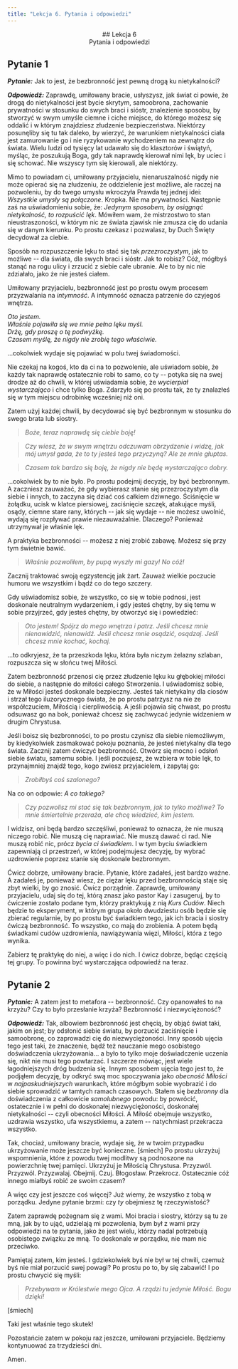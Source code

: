```yaml
---
title: "Lekcja 6. Pytania i odpowiedzi"
---
```


<div markdown="1" align="center"> 
## Lekcja 6<br>
Pytania i odpowiedzi

</div>

## Pytanie 1

***Pytanie:*** Jak to jest, że bezbronność jest pewną drogą ku nietykalności?

***Odpowiedź:*** Zaprawdę, umiłowany bracie, usłyszysz, jak świat ci powie, że drogą do nietykalności jest bycie skrytym, samoobrona, zachowanie prywatności w stosunku do swych  braci i sióstr, znalezienie sposobu, by stworzyć w swym umyśle ciemne i ciche miejsce, do którego możesz się oddalić i w którym znajdziesz złudzenie bezpieczeństwa. Niektórzy posunęliby się tu tak daleko, by wierzyć, że warunkiem nietykalności ciała jest zamurowanie go i nie ryzykowanie wychodzeniem na zewnątrz do świata. Wielu ludzi od tysięcy lat udawało się do klasztorów i świątyń, myśląc, że poszukują Boga, gdy tak naprawdę kierował nimi lęk, by uciec i się schować. Nie wszyscy tym się kierowali, ale niektórzy.

Mimo to powiadam ci, umiłowany przyjacielu, nienaruszalność nigdy nie może opierać się na złudzeniu, że oddzielenie jest możliwe, ale raczej na pozwoleniu, by do twego umysłu wkroczyła Prawda tej jednej idei: *Wszystkie umysły są połączone*. Kropka. Nie ma prywatności. Następnie zaś na uświadomieniu sobie, że: *Jedynym sposobem, by osiągnąć nietykalność, to rozpuścić lęk*. Mówiłem wam, że mistrzostwo to stan nieustraszoności, w którym nic ze świata zjawisk nie zmusza cię do udania się w danym kierunku. Po prostu czekasz i pozwalasz, by Duch Święty decydował za ciebie.

Sposób na rozpuszczenie lęku to stać się tak *przezroczystym*, jak to możliwe -- dla świata, dla swych braci i sióstr. Jak to robisz? Cóż, mógłbyś stanąć na rogu ulicy i zrzucić z siebie całe ubranie. Ale to by nic nie zdziałało, jako że nie jesteś ciałem.

Umiłowany przyjacielu, bezbronność jest po prostu owym procesem przyzwalania na *intymność*. A intymność oznacza patrzenie do czyjegoś wnętrza.

*Oto jestem.*<br>*Właśnie pojawiła się we mnie pełna lęku myśl.*<br>*Drżę, gdy proszę o tę podwyżkę.*<br>*Czasem myślę, że nigdy nie zrobię tego właściwie.*

&hellip;cokolwiek wydaje się pojawiać w polu twej świadomości.

Nie czekaj na kogoś, kto da ci na to pozwolenie, ale uświadom sobie, że każdy tak naprawdę ostatecznie robi to samo, co ty -- potyka się na swej drodze aż do chwili, w której uświadamia sobie, że *wycierpiał wystarczająco* i chce tylko Boga. Zdarzyło się po prostu tak, że ty znalazłeś się w tym miejscu odrobinkę wcześniej niż oni.

Zatem użyj każdej chwili, by decydować się być bezbronnym w stosunku do swego brata lub siostry.

> *Boże, teraz naprawdę się ciebie boję!*

> *Czy wiesz, że w swym wnętrzu odczuwam obrzydzenie i widzę, jak mój umysł gada, że to ty jesteś tego przyczyną? Ale ze mnie głuptas.*

> *Czasem tak bardzo się boję, że nigdy nie będę wystarczająco dobry.*

&hellip;cokolwiek by to nie było. Po prostu podejmij decyzję, by być bezbronnym. A zaczniesz zauważać, że gdy wybierasz stanie się przezroczystym dla siebie i innych, to zaczyna się dziać coś całkiem dziwnego. Ściśnięcie w żołądku, ucisk w klatce piersiowej, zaciśnięcie szczęk, atakujące myśli, osądy, ciemne stare rany, których -- jak się wydaje -- nie możesz uwolnić, wydają się rozpływać prawie niezauważalnie. Dlaczego? Ponieważ utrzymywał je właśnie lęk.

A praktyka bezbronności -- możesz z niej zrobić zabawę. Możesz się przy tym świetnie bawić.

> *Właśnie pozwoliłem, by pupą wyszły mi gazy! No cóż!*

Zacznij traktować swoją egzystencję jak żart. Zauważ wielkie poczucie humoru we wszystkim i bądź co do tego szczery.

Gdy uświadomisz sobie, że wszystko, co się w tobie podnosi, jest doskonale neutralnym wydarzeniem, i gdy jesteś chętny, by się temu w sobie przyjrzeć, gdy jesteś chętny, by otworzyć się i powiedzieć:

> *Oto jestem! Spójrz do mego wnętrza i patrz. Jeśli chcesz mnie nienawidzić, nienawidź. Jeśli chcesz mnie osądzić, osądzaj. Jeśli chcesz mnie kochać, kochaj.*

&hellip;to odkryjesz, że ta przeszkoda lęku, która była niczym żelazny szlaban, rozpuszcza się w słońcu twej Miłości.

Zatem bezbronność przenosi cię przez złudzenie lęku ku głębokiej miłości do siebie, a następnie do miłości całego Stworzenia. I uświadomisz sobie, że w Miłości jesteś doskonale bezpieczny. Jesteś tak nietykalny dla ciosów i strzał tego iluzorycznego świata, że po prostu patrzysz na nie ze współczuciem, Miłością i cierpliwością. A jeśli pojawia się chwast, po prostu odsuwasz go na bok, ponieważ chcesz się zachwycać jedynie widzeniem w drugim Chrystusa.

Jeśli boisz się bezbronności, to po prostu czynisz dla siebie niemożliwym, by kiedykolwiek zasmakować pokoju poznania, że jesteś nietykalny dla tego świata. Zacznij zatem ćwiczyć bezbronność. Otwórz się mocno i odsłoń siebie światu, samemu sobie. I jeśli poczujesz, że wzbiera w tobie lęk, to przynajmniej znajdź tego, kogo zwiesz przyjacielem, i zapytaj go:

> *Zrobiłbyś coś szalonego?*

Na co on odpowie: *A co takiego?*

> *Czy pozwolisz mi stać się tak bezbronnym, jak to tylko możliwe? To mnie śmiertelnie przeraża, ale chcę wiedzieć, kim jestem.*

I widzisz, oni będą bardzo szczęśliwi, ponieważ to oznacza, że nie muszą niczego robić. Nie muszą cię naprawiać. Nie muszą dawać ci rad. Nie muszą robić nic, prócz *bycia ci świadkiem*. I w tym byciu świadkiem zapewniają ci przestrzeń, w której podejmujesz decyzję, by wybrać uzdrowienie poprzez stanie się doskonale bezbronnym.

Ćwicz dobrze, umiłowany bracie. Pytanie, które zadałeś, jest bardzo ważne. A zadałeś je, ponieważ wiesz, że ciężar lęku przed bezbronnością staje się zbyt wielki, by go znosić. Ćwicz porządnie. Zaprawdę, umiłowany przyjacielu, udaj się do tej, którą znasz jako pastor Kay i zasugeruj, by to ćwiczenie zostało podane tym, którzy praktykują z nią *Kurs Cudów*. Niech będzie to eksperyment, w którym grupa około dwudziestu osób będzie się zbierać regularnie, by po prostu być świadkiem tego, jak ich bracia i siostry ćwiczą bezbronność. To wszystko, co mają do zrobienia. A potem będą świadkami cudów uzdrowienia, nawiązywania więzi, Miłości, która z tego wynika.

Zabierz tę praktykę do niej, a więc i do nich. I ćwicz dobrze, będąc częścią tej grupy. To powinna być wystarczająca odpowiedź na teraz.



## Pytanie 2

***Pytanie:*** A zatem jest to metafora -- bezbronność. Czy opanowałeś to na krzyżu? Czy to było przesłanie krzyża? Bezbronność i niezwyciężoność?

***Odpowiedź:*** Tak, albowiem bezbronność jest chęcią, by objąć świat taki, jakim on jest; by odsłonić siebie światu, by porzucić zaciśnięcie i samoobronę, co zaprowadzi cię do niezwyciężoności. Inny sposób ujęcia tego jest taki, że znaczenie, bądź też nauczanie mego osobistego doświadczenia ukrzyżowania&hellip; a było to tylko moje doświadczenie uczenia się, nikt nie musi tego powtarzać. I szczerze mówiąc, jest wiele łagodniejszych dróg budzenia się. Innym sposobem ujęcia tego jest to, że podjąłem decyzję, by odkryć swą moc spoczywania jako *obecność Miłości* w *najpaskudniejszych* warunkach, które mógłbym sobie wyobrazić i do siebie sprowadzić w tamtych ramach czasowych. Stałem się *bezbronny* dla doświadczenia z całkowicie *samolubnego* powodu: by powrócić, ostatecznie i w pełni do doskonałej niezwyciężoności, doskonałej nietykalności -- czyli obecności Miłości. A Miłość obejmuje wszystko, uzdrawia wszystko, ufa wszystkiemu, a zatem -- natychmiast przekracza wszystko.

Tak, chociaż, umiłowany bracie, wydaje się, że w twoim przypadku ukrzyżowanie może jeszcze być konieczne. [śmiech] Po prostu ukrzyżuj wspomnienia, które z powodu twej modlitwy są podnoszone na powierzchnię twej pamięci. Ukrzyżuj je Miłością Chrystusa. Przyzwól. Przyzwól. Przyzwalaj. Obejmij. Czuj. Błogosław. Przekrocz. Ostatecznie cóż innego miałbyś robić ze swoim czasem?

A więc czy jest jeszcze coś więcej? Już wiemy, że wszystko z tobą w porządku. Jedyne pytanie brzmi: czy *ty* obejmiesz tę rzeczywistość?

Zatem zaprawdę pożegnam się z wami. Moi bracia i siostry, którzy są tu ze mną, jak by to ująć, udzielają mi pozwolenia, bym był z wami przy odpowiedzi na te pytania, jako że jest wielu, którzy nadal potrzebują osobistego związku ze mną. To doskonale w porządku, nie mam nic przeciwko.

Pamiętaj zatem, kim jesteś. I gdziekolwiek byś nie był w tej chwili, czemuż byś nie miał porzucić swej powagi? Po prostu po to, by się zabawić! I po prostu chwycić się myśli:

> *Przebywam w Królestwie mego Ojca. A rządzi tu jedynie Miłość. Bogu dzięki!*

[śmiech]

Taki jest właśnie tego skutek!

Pozostańcie zatem w pokoju raz jeszcze, umiłowani przyjaciele. Będziemy kontynuować za trzydzieści dni.

Amen.
